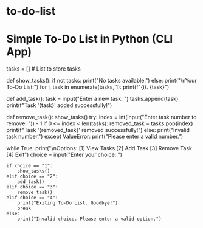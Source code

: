 # to-do-list
# Simple To-Do List in Python (CLI App)

tasks = []  # List to store tasks

def show_tasks():
    if not tasks:
        print("No tasks available.")
    else:
        print("\nYour To-Do List:")
        for i, task in enumerate(tasks, 1):
            print(f"{i}. {task}")

def add_task():
    task = input("Enter a new task: ")
    tasks.append(task)
    print(f"Task '{task}' added successfully!")

def remove_task():
    show_tasks()
    try:
        index = int(input("Enter task number to remove: ")) - 1
        if 0 <= index < len(tasks):
            removed_task = tasks.pop(index)
            print(f"Task '{removed_task}' removed successfully!")
        else:
            print("Invalid task number.")
    except ValueError:
        print("Please enter a valid number.")

while True:
    print("\nOptions: [1] View Tasks [2] Add Task [3] Remove Task [4] Exit")
    choice = input("Enter your choice: ")

    if choice == "1":
        show_tasks()
    elif choice == "2":
        add_task()
    elif choice == "3":
        remove_task()
    elif choice == "4":
        print("Exiting To-Do List. Goodbye!")
        break
    else:
        print("Invalid choice. Please enter a valid option.")
